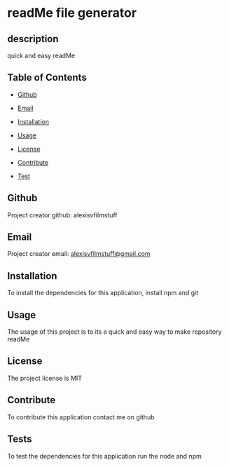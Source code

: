 # readMe file generator
## description
quick and easy readMe

## Table of Contents

* [Github](#github)

* [Email](#email)

* [Installation](#installation)

* [Usage](#usage)

* [License](#license)

* [Contribute](#contribute)

* [Test](#test)

## Github

Project creator github: alexisvfilmstuff

## Email

Project creator email: alexisvfilmstuff@gmail.com

## Installation

To install the dependencies for this application, install npm and git

## Usage

The usage of this project is to its a quick and easy way to make repository readMe

## License

The project license is MIT

## Contribute

To contribute this application contact me on github

## Tests

To test the dependencies for this application run the node and npm

